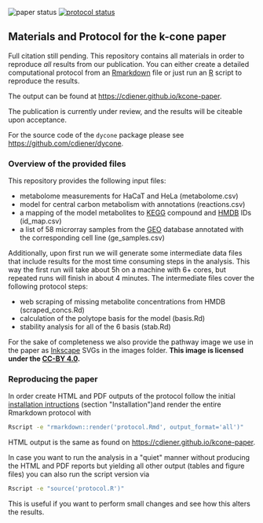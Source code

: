 ![paper status](https://img.shields.io/badge/paper-under_review-yellow.svg)
[![protocol status](https://img.shields.io/badge/protocol-online-green.svg)](https://cdiener.github.io/kcone-paper)

## Materials and Protocol for the k-cone paper

Full citation still pending. This repository contains all materials in order
to reproduce *all* results from our publication. You can either create a detailed
computational protocol from an [Rmarkdown](http://rmarkdown.rstudio.com/) file
or just run an [R](http://r-project.org) script to reproduce the results.

The output can be found at https://cdiener.github.io/kcone-paper.

The publication is currently under review, and the results will be citeable upon
acceptance. 

For the source code of the `dycone` package please see 
https://github.com/cdiener/dycone.

### Overview of the provided files

This repository provides the following input files:

- metabolome measurements for HaCaT and HeLa (metabolome.csv)
- model for central carbon metabolism with annotations (reactions.csv) 
- a mapping of the model metabolites to [KEGG](http://www.genome.jp/kegg/) 
  compound and [HMDB](http://hmdb.ca) IDs (id_map.csv)
- a list of 58 microrray samples from the [GEO](http://www.ncbi.nlm.nih.gov/geo/)
  database annotated with the corresponding cell line (ge_samples.csv)
  
Additionally, upon first run we will generate some intermediate data files that 
include results for the most time consuming steps in the analysis. This way the 
first run will take about 5h on a machine with 6+ cores, but repeated runs will 
finish in about 4 minutes. The intermediate files cover the following protocol 
steps:

- web scraping of missing metabolite concentrations from HMDB (scraped_concs.Rd)
- calculation of the polytope basis for the model (basis.Rd)
- stability analysis for all of the 6 basis (stab.Rd)

For the sake of completeness we also provide the pathway image we use in the
paper as [Inkscape](https://inkscape.org) SVGs in the images folder. 
**This image is licensed under the [CC-BY 4.0](https://creativecommons.org/licenses/by/4.0/).**

### Reproducing the paper

In order create HTML and PDF outputs of the protocol follow the initial 
[installation intructions](http://cdiener.github.io/kcone-paper) (section 
"Installation")and render the entire Rmarkdown protocol with

```bash
Rscript -e "rmarkdown::render('protocol.Rmd', output_format='all')"
```

HTML output is the same as found on https://cdiener.github.io/kcone-paper.

In case you want to run the analysis in a "quiet" manner without producing the
HTML and PDF reports but yielding all other output (tables and figure files) you
can also run the script version via

```bash
Rscript -e "source('protocol.R')"
```

This is useful if you want to perform small changes and see how this alters the
results.

